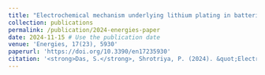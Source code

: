 ```yaml
---
title: "Electrochemical mechanism underlying lithium plating in batteries: Non-invasive detection and mitigation"
collection: publications
permalink: /publication/2024-energies-paper
date: 2024-11-15 # Use the publication date
venue: 'Energies, 17(23), 5930'
paperurl: 'https://doi.org/10.3390/en17235930' 
citation: '<strong>Das, S.</strong>, Shrotriya, P. (2024). &quot;Electrochemical mechanism underlying lithium plating in batteries: Non-invasive detection and mitigation.&quot; <i>Energies</i>, 17(23), 5930.'
---
```

